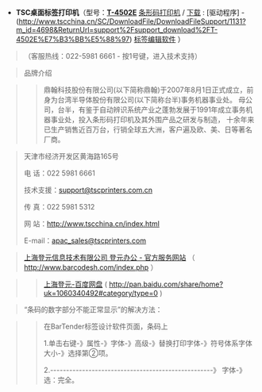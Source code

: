 - **TSC桌面标签打印机**（型号：[**T-4502E**](http://www.tscchina.cn/SC/Product/Series/%E6%A1%8C%E4%B8%8A%E5%9E%8B%E6%9D%A1%E5%BD%A2%E7%A0%81%E6%89%93%E5%8D%B0%E6%9C%BA/T-4502E%E7%B3%BB%E5%88%97) [条形码打印机](http://www.barcodesh.com/detail.php?pId=353&t=3) / [下载](http://www.tscchina.cn/SC/support/support_download/T-4502E%E7%B3%BB%E5%88%97) : [驱动程序] - (http://www.tscchina.cn/SC/DownloadFile/DownloadFileSupport/1131?m_id=4698&ReturnUrl=support%2Fsupport_download%2FT-4502E%E7%B3%BB%E5%88%97) [标签编辑软件](http://www.tscchina.cn/SC/DownloadFile/DownloadFileSupport/1131/BT2016_R4_3127_UL_Generic%E4%B8%AD%E6%80%A7%E7%89%88.zip?m_id=5735&ReturnUrl=support%2Fsupport_download%2FT-4502E%E7%B3%BB%E5%88%97) ）

>（客服热线：022-5981 6661 - 按1号键，进入技术支持）

> 品牌介绍

>>  鼎翰科技股份有限公司(以下简称鼎翰)于2007年8月1日正式成立，前身为台湾半导体股份有限公司(以下简称台半)事务机器事业处。
母公司，台半，有鉴于自动辨识系统产业之蓬勃发展于1991年成立事务机器事业处，投入条形码打印机及其外围产品之研发与制造，
十余年来已生产销售近百万台，行销全球五大洲，客户遍及欧、美、日等著名厂商。

> 天津市经济开发区黄海路165号 
>
> 电 话：022 5981 6661
>
> 技术支援：support@tscprinters.com.cn
> 
> 传 真：022 5981 5312
>
> 网 站：http://www.tscchina.cn/index.html 
>
> E-mail：apac_sales@tscprinters.com

> [上海登元信息技术有限公司 登元办公 - 官方服务网站](http://www.barcodesh.com/index.php) （  http://www.barcodesh.com/index.php ）


>>  [上海登元-百度网盘](http://pan.baidu.com/share/home?uk=1060340492#category/type=0) ( http://pan.baidu.com/share/home?uk=1060340492#category/type=0 )

> “条码的数字部分不能正常显示”的解决方法：

>>在BarTender标签设计软件页面，条码上
>>
>> 1.单击右键-》属性-》字体-》高级-》替换打印字体-》符号体系字体大小-》选择第②项。
>>
>>2.---------------------------------------------------》 字体-》选：完全。
